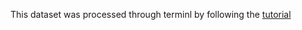 This dataset was processed through terminl by following the [tutorial](https://github.com/aaronkub/machine-learning-examples/blob/master/imdb-sentiment-analysis/preprocess_reviews.sh)
